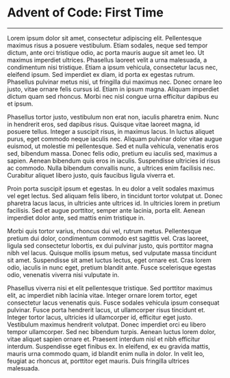 # Advent of Code: First Time

---

Lorem ipsum dolor sit amet, consectetur adipiscing elit. Pellentesque maximus risus a posuere vestibulum. Etiam sodales, neque sed tempor dictum, ante orci tristique odio, ac porta mauris augue sit amet leo. Ut maximus imperdiet ultrices. Phasellus laoreet velit a urna malesuada, a condimentum nisi tristique. Etiam a ipsum vehicula, consectetur lacus nec, eleifend ipsum. Sed imperdiet ex diam, id porta ex egestas rutrum. Phasellus pulvinar metus nisi, ut fringilla dui maximus nec. Donec ornare leo justo, vitae ornare felis cursus id. Etiam in ipsum magna. Aliquam imperdiet dictum quam sed rhoncus. Morbi nec nisl congue urna efficitur dapibus eu et ipsum.

Phasellus tortor justo, vestibulum non erat non, iaculis pharetra enim. Nunc in hendrerit eros, sed dapibus risus. Quisque vitae laoreet magna, id posuere tellus. Integer a suscipit risus, in maximus lacus. In luctus aliquet purus, eget commodo neque iaculis nec. Aliquam pulvinar dolor vitae augue euismod, ut molestie mi pellentesque. Sed et nulla vehicula, venenatis eros sed, bibendum massa. Donec felis odio, pretium eu iaculis sed, maximus a sapien. Aenean bibendum quis eros in iaculis. Suspendisse ultricies id risus ac commodo. Nulla bibendum convallis nunc, a ultrices enim facilisis nec. Curabitur aliquet libero justo, quis faucibus ligula viverra et.

Proin porta suscipit ipsum et egestas. In eu dolor a velit sodales maximus vel eget lectus. Sed aliquam felis libero, in tincidunt tortor volutpat ut. Donec pharetra lacus lacus, in ultricies ante ultrices id. In ultricies lorem in pretium facilisis. Sed et augue porttitor, semper ante lacinia, porta elit. Aenean imperdiet dolor ante, sed mattis enim tristique in.

Morbi quis tortor varius, rhoncus dui vel, rutrum metus. Pellentesque pretium dui dolor, condimentum commodo est sagittis vel. Cras laoreet, ligula sed consectetur lobortis, ex dui pulvinar justo, quis porttitor magna nibh vel lacus. Quisque mollis ipsum metus, sed vulputate massa tincidunt sit amet. Suspendisse sit amet luctus lectus, eget ornare est. Cras lorem odio, iaculis in nunc eget, pretium blandit ante. Fusce scelerisque egestas odio, venenatis viverra nisi vulputate in.

Phasellus viverra nisi et elit pellentesque tristique. Sed porttitor maximus elit, ac imperdiet nibh lacinia vitae. Integer ornare lorem tortor, eget consectetur lacus venenatis quis. Fusce sodales vehicula ipsum consequat pulvinar. Fusce porta hendrerit lacus, ut ullamcorper risus tincidunt et. Integer tortor lacus, ultricies id ullamcorper id, efficitur eget justo. Vestibulum maximus hendrerit volutpat. Donec imperdiet orci eu libero tempor ullamcorper. Sed nec bibendum turpis. Aenean luctus lorem dolor, vitae aliquet sapien ornare et. Praesent interdum nisl et nibh efficitur interdum. Suspendisse eget finibus ex. In eleifend, ex eu gravida mattis, mauris urna commodo quam, id blandit enim nulla in dolor. In velit leo, feugiat ac rhoncus at, porttitor eget mauris. Duis fringilla ultrices malesuada.

